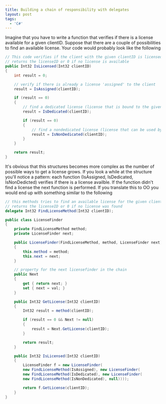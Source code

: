 ```yaml
---
title: Building a chain of responsibility with delegates
layout: post
tags:
  - 'C#'
---
```

Imagine that you have to write a function that verifies if there is a license available for a given clientID. Suppose that there are a couple of possibilities to find an available license. Your code would probably look like the following

```csharp
// This code verifies if the client with the given clientID is licensed
// returns the licenseID or 0 if no license is available
public Int32 IsLicensed(Int32 clientID) 
{
	int result = 0;

	// verify if there is already a license 'assigned' to the client
	result = IsAssigned(clientID);

	if (result == 0) 
	{
		// find a dedicated license (license that is bound to the given client)
		result = IsDedicated(clientID);

		if (result == 0) 
		{
			// find a nondedicated license (license that can be used by any client)
			result = IsNonDedicated(clientID);
		}
	}

	return result;
}
```

It's obvious that this structures becomes more complex as the number of possible ways to get a license grows. If you look a while at the structure you'll notice a pattern: each function (IsAssigned, IsDedicated, IsNonDedicted) verifies if there is a license availble. If the function didn't find a license the next function is performed. If you translate this to OO you would end up with something similar to the following

```csharp
// this methods tries to find an available license for the given clientID
// returns the licenseID or 0 if no license was found
delegate Int32 FindLicenseMethod(Int32 clientID);

public class LicenseFinder 
{
	private FindLicenseMethod method;
	private LicenseFinder next;

	public LicenseFinder(FindLicenseMethod, method, LicenseFinder next) 
	{
		this.method = method;
		this.next = next;
	}

	// property for the next licensefinder in the chain
	public Next 
	{
		get { return next; }
		set { next = val; }
	}

	public Int32 GetLicense(Int32 clientID) 
	{
		Int32 result = method(clientID);

		if (result == 0 && Next != null) 
		{
			result = Next.GetLicense(clientID);
		}

		return result;
	}

	public Int32 IsLicensed(Int32 clientID) 
	{
		LicenseFinder f = new LicenseFinder(
		new FindLicenseMethod(IsAssigned), new LicenseFinder(
		new FindLicenseMethod(IsDedicated), new LicenseFinder(
		new FindLicenseMethod(IsNonDedicated), null))));

		return f.GetLicense(clientID);
	}
}
```

